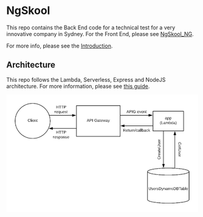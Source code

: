 # NgSkool

This repo contains the Back End code for a technical test for a very innovative company in Sydney. For the Front End, please see [NgSkool_NG](https://github.com/jacktator/NgSkool_NG).

For more info, please see the [Introduction](https://github.com/jacktator/NgSkool_NG).

## Architecture

This repo follows the Lambda, Serverless, Express and NodeJS architecture. For more information, please see [this guide](https://serverless.com/blog/serverless-express-rest-api/).

![](./assets/architecture.jpg)
